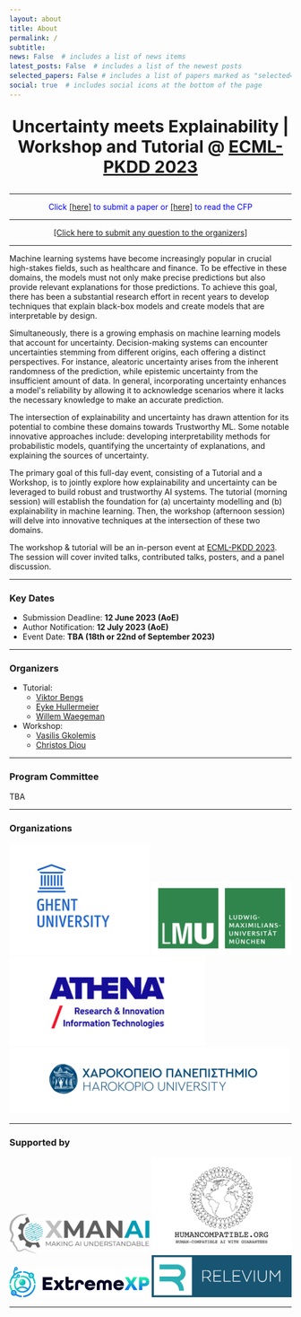 ```yaml
---
layout: about
title: About
permalink: /
subtitle: 
news: False  # includes a list of news items
latest_posts: False  # includes a list of the newest posts
selected_papers: False # includes a list of papers marked as "selected={true}"
social: true  # includes social icons at the bottom of the page
---
```


<p align="center" style="font-weight:bold; font-size:30px"> Uncertainty meets Explainability | Workshop and Tutorial @
<a href="https://2023.ecmlpkdd.org/">ECML-PKDD 2023</a>
</p>

---

<p style="color:blue" align="center"> Click
<a href="https://cmt3.research.microsoft.com/ECMLPKDDworkshop2023/Track/3/Submission/Create">[here]</a>  to submit a paper or 
<a href="cfp">[here]</a> to read the CFP
</p>

---

<p style="color:blue" align="center"> 
<a href="mailto:xai-uncertainty@gmail.com">[Click here to submit any question to the organizers]</a></p>

---

Machine learning systems have become increasingly popular in crucial high-stakes fields, such as healthcare and finance. To be effective in these domains, the models must not only make precise predictions but also provide relevant explanations for those predictions. To achieve this goal, there has been a substantial research effort in recent years to develop techniques that explain black-box models and create models that are interpretable by design.

Simultaneously, there is a growing emphasis on machine learning models that account for uncertainty. Decision-making systems can encounter uncertainties stemming from different origins, each offering a distinct perspectives. For instance, aleatoric uncertainty arises from the inherent randomness of the prediction, while epistemic uncertainty from the insufficient amount of data. In general, incorporating uncertainty enhances a model's reliability by allowing it to acknowledge scenarios where it lacks the necessary knowledge to make an accurate prediction.

The intersection of explainability and uncertainty has drawn attention for its potential to combine these domains towards Trustworthy ML. Some notable innovative approaches include: developing interpretability methods for probabilistic models, quantifying the uncertainty of explanations, and explaining the sources of uncertainty.

The primary goal of this full-day event, consisting of a Tutorial and a Workshop, is to jointly explore how explainability and uncertainty can be leveraged to build robust and trustworthy AI systems. The tutorial (morning session) will establish the foundation for (a) uncertainty modelling and (b) explainability in machine learning. Then, the workshop (afternoon session) will delve into innovative techniques at the intersection of these two domains.

The workshop & tutorial will be an in-person event at [ECML-PKDD 2023](https://2023.ecmlpkdd.org/). The session will cover invited talks, contributed talks, posters, and a panel discussion.

---

### **Key Dates**

- Submission Deadline: **12 June 2023 (AoE)**
- Author Notification: **12 July 2023 (AoE)**
- Event Date: **TBA (18th or 22nd of September 2023)**

---

### **Organizers**

- Tutorial:
  - [Viktor Bengs](https://www.kiml.ifi.lmu.de/people/postdocs/bengs/index.html)
  - [Eyke Hullermeier](https://www.kiml.ifi.lmu.de/people/professors/huellermeier/index.html)
  - [Willem Waegeman](http://www.bioml.ugent.be/)
- Workshop:
  - [Vasilis Gkolemis](https://givasile.github.io)
  - [Christos Diou](https://diou.github.io)

---

### **Program Committee**

TBA

---

### **Organizations**

<img src="assets/img/ghent_logo.png" width="250">
<img src="assets/img/lmu_logo.png" width="250">
<img src="assets/img/athena_logo.jpg" width="350">
<img src="assets/img/harokopio.png" width="500">

---

### **Supported by**

<img src="assets/img/logo_xmanai.png" width="250">
<img src="assets/img/logo_autofair.png" width="250">
<img src="assets/img/logo-extremexp.png" width="250">
<img src="assets/img/logo_relevium.png" width="250">

---

<!-- Associating a model’s predictions with an uncertainty level is a form of transparency; the user is informed to what extent they should trust the system’s decision. However, uncertainty is not sufficient for understanding how a black box ML model predicts. In high-stakes applications, there is a need for methods that do both; predict with uncertainty and explain their predictions. Furthermore, studies have shown that explainability methods are also vulnerable to inconsistencies and instabilities, which poses a significant challenge to their reliability. Therefore, the explanations should also account for uncertainty to express to what extent the stakeholder should trust them.  -->

<!-- The workshop aims to attract submissions from renowned experts in the fields of Explainability, Statistics and Machine Learning. Application-specific works in cases where decision making implies stable explainability methods are welcomed. -->
